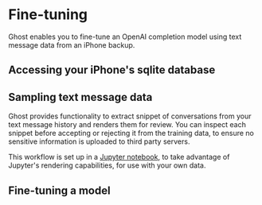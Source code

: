 # Fine-tuning
Ghost enables you to fine-tune an OpenAI completion model using text message data from an iPhone backup.

## Accessing your iPhone's sqlite database

## Sampling text message data
Ghost provides functionality to extract snippet of conversations from your text message history and renders them for review. You can inspect each snippet before accepting or rejecting it from the training data, to ensure no sensitive information is uploaded to third party servers.

This workflow is set up in a [Jupyter notebook](notebooks/sample_records.ipynb), to take advantage of Jupyter's rendering capabilities, for use with your own data.

## Fine-tuning a model
